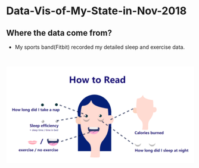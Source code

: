 # Data-Vis-of-My-State-in-Nov-2018

## Where the data come from?
- My sports band(Fitbit) recorded my detailed sleep and exercise data.

<br>


![Image text](https://github.com/Yevtte/Data-Vis-of-My-State-in-Nov-2018/raw/master/src/legend.png)
